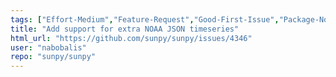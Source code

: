 ```yaml
---
tags: ["Effort-Medium","Feature-Request","Good-First-Issue","Package-Novice","Priority-Low","astronomy","astropy","hacktoberfest","python","solar","solar-physics","sun","sunpy","timeseries"]
title: "Add support for extra NOAA JSON timeseries"
html_url: "https://github.com/sunpy/sunpy/issues/4346"
user: "nabobalis"
repo: "sunpy/sunpy"
---
```


